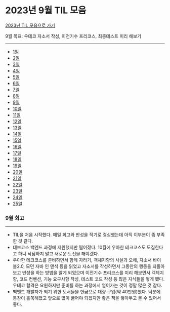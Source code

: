 # 2023년 9월 TIL 모음

[2023년 TIL 모음으로 가기](../2023년_TIL_모음.md)

9월 목표: 우테코 자소서 작성, 이전기수 프리코스, 최종테스트 미리 해보기

---
- [1일](01.md)
- [2일](02.md)
- [3일](03.md)
- [4일](04.md)
- [5일](05.md)
- [6일](06.md)
- [7일](07.md)
- [8일](08.md)
- [9일](09.md)
- [10일](10.md)
- [11일](11.md)
- [12일](12.md)
- [13일](13.md)
- [14일](14.md)
- [15일](15.md)
- [16일](16.md)
- [17일](17.md)
- [18일](18.md)
- [19일](19.md)
- [20일](20.md)
- [21일](21.md)
- [22일](22.md)
- [23일](23.md)
- [24일](24.md)
- [25일](25.md)

### 9월 회고

---
- TIL을 처음 시작했다. 매일 회고와 반성을 적기로 결심했는데 아직 이부분이 좀 부족한 것 같다.
- 데브코스 백엔드 과정에 지원했지만 떨어졌다. 10월에 우아한 테크코스도 모집한다고 하니 낙담하지 말고 새로운 도전을 해야겠다.
- 우아한 테크코스를 준비하면서 함께 자라기, 객체지향의 사실과 오해, 자소서 바이블2.0, 모던 자바 인 앤셕 등을 읽었고
자소서를 작성하면서 그동안의 행동을 되돌아보고 반성을 하는 방법을 알게 되었으며
이전기수 프리코스를 미리 해보면서 객체지향, 코드 컨벤션, 기능 요구사항 작성, 테스트 코드 작성 등 많은 지식들을 쌓게 됐다.
우테코 합격은 요원하지만 준비를 하는 과정에서 얻어가는 것이 정말 많은 것 같다.
- 백엔드 개발자가 되기 위한 도서들을 현금으로 대량 구입(약 40만원)했다. 덕분에 통장이 홀쭉해졌고 앞으로 많이 굶어야 되겠지만 좋은 책을 쌓아두고 볼 수
있어서 좋다.